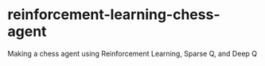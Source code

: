 # reinforcement-learning-chess-agent
Making a chess agent using Reinforcement Learning, Sparse Q, and Deep Q
